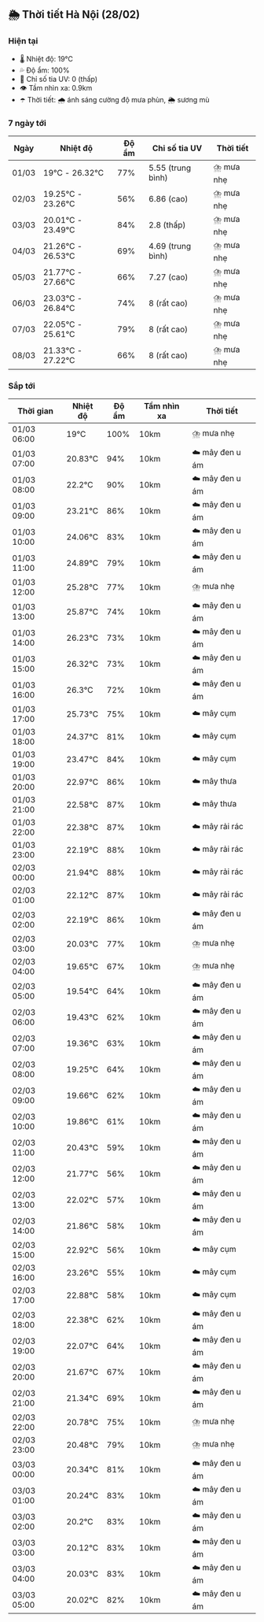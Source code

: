 ## 🌦️ Thời tiết Hà Nội (28/02)

### Hiện tại

- 🌡️ Nhiệt độ: 19℃
- 💦 Độ ẩm: 100%
- 🌟 Chỉ số tia UV: 0 (thấp)
- 👁️ Tầm nhìn xa: 0.9km
- ☂️ Thời tiết: 🌧️ ánh sáng cường độ mưa phùn, 🌦️ sương mù

### 7 ngày tới

| Ngày | Nhiệt độ | Độ ẩm | Chỉ số tia UV | Thời tiết |
| --- | --- | --- | --- | --- |
| 01/03 | 19℃ - 26.32℃ | 77% | 5.55 (trung bình) | ⛈️ mưa nhẹ |
| 02/03 | 19.25℃ - 23.26℃ | 56% | 6.86 (cao) | ⛈️ mưa nhẹ |
| 03/03 | 20.01℃ - 23.49℃ | 84% | 2.8 (thấp) | ⛈️ mưa nhẹ |
| 04/03 | 21.26℃ - 26.53℃ | 69% | 4.69 (trung bình) | ⛈️ mưa nhẹ |
| 05/03 | 21.77℃ - 27.66℃ | 66% | 7.27 (cao) | ⛈️ mưa nhẹ |
| 06/03 | 23.03℃ - 26.84℃ | 74% | 8 (rất cao) | ⛈️ mưa nhẹ |
| 07/03 | 22.05℃ - 25.61℃ | 79% | 8 (rất cao) | ⛈️ mưa nhẹ |
| 08/03 | 21.33℃ - 27.22℃ | 66% | 8 (rất cao) | ⛈️ mưa nhẹ |

### Sắp tới

| Thời gian | Nhiệt độ | Độ ẩm | Tầm nhìn xa | Thời tiết |
| --- | --- | --- | --- | --- |
| 01/03 06:00 | 19℃ | 100% | 10km | ⛈️ mưa nhẹ |
| 01/03 07:00 | 20.83℃ | 94% | 10km | ☁️ mây đen u ám |
| 01/03 08:00 | 22.2℃ | 90% | 10km | ☁️ mây đen u ám |
| 01/03 09:00 | 23.21℃ | 86% | 10km | ☁️ mây đen u ám |
| 01/03 10:00 | 24.06℃ | 83% | 10km | ☁️ mây đen u ám |
| 01/03 11:00 | 24.89℃ | 79% | 10km | ☁️ mây đen u ám |
| 01/03 12:00 | 25.28℃ | 77% | 10km | ⛈️ mưa nhẹ |
| 01/03 13:00 | 25.87℃ | 74% | 10km | ☁️ mây đen u ám |
| 01/03 14:00 | 26.23℃ | 73% | 10km | ☁️ mây đen u ám |
| 01/03 15:00 | 26.32℃ | 73% | 10km | ☁️ mây đen u ám |
| 01/03 16:00 | 26.3℃ | 72% | 10km | ☁️ mây đen u ám |
| 01/03 17:00 | 25.73℃ | 75% | 10km | ☁️ mây cụm |
| 01/03 18:00 | 24.37℃ | 81% | 10km | ☁️ mây cụm |
| 01/03 19:00 | 23.47℃ | 84% | 10km | ☁️ mây cụm |
| 01/03 20:00 | 22.97℃ | 86% | 10km | ☁️ mây thưa |
| 01/03 21:00 | 22.58℃ | 87% | 10km | ☁️ mây thưa |
| 01/03 22:00 | 22.38℃ | 87% | 10km | ☁️ mây rải rác |
| 01/03 23:00 | 22.19℃ | 88% | 10km | ☁️ mây rải rác |
| 02/03 00:00 | 21.94℃ | 88% | 10km | ☁️ mây rải rác |
| 02/03 01:00 | 22.12℃ | 87% | 10km | ☁️ mây rải rác |
| 02/03 02:00 | 22.19℃ | 86% | 10km | ☁️ mây đen u ám |
| 02/03 03:00 | 20.03℃ | 77% | 10km | ⛈️ mưa nhẹ |
| 02/03 04:00 | 19.65℃ | 67% | 10km | ⛈️ mưa nhẹ |
| 02/03 05:00 | 19.54℃ | 64% | 10km | ☁️ mây đen u ám |
| 02/03 06:00 | 19.43℃ | 62% | 10km | ☁️ mây đen u ám |
| 02/03 07:00 | 19.36℃ | 63% | 10km | ☁️ mây đen u ám |
| 02/03 08:00 | 19.25℃ | 64% | 10km | ☁️ mây đen u ám |
| 02/03 09:00 | 19.66℃ | 62% | 10km | ☁️ mây đen u ám |
| 02/03 10:00 | 19.86℃ | 61% | 10km | ☁️ mây đen u ám |
| 02/03 11:00 | 20.43℃ | 59% | 10km | ☁️ mây đen u ám |
| 02/03 12:00 | 21.77℃ | 56% | 10km | ☁️ mây đen u ám |
| 02/03 13:00 | 22.02℃ | 57% | 10km | ☁️ mây đen u ám |
| 02/03 14:00 | 21.86℃ | 58% | 10km | ☁️ mây đen u ám |
| 02/03 15:00 | 22.92℃ | 56% | 10km | ☁️ mây cụm |
| 02/03 16:00 | 23.26℃ | 55% | 10km | ☁️ mây cụm |
| 02/03 17:00 | 22.88℃ | 58% | 10km | ☁️ mây cụm |
| 02/03 18:00 | 22.38℃ | 62% | 10km | ☁️ mây đen u ám |
| 02/03 19:00 | 22.07℃ | 64% | 10km | ☁️ mây đen u ám |
| 02/03 20:00 | 21.67℃ | 67% | 10km | ☁️ mây đen u ám |
| 02/03 21:00 | 21.34℃ | 69% | 10km | ☁️ mây đen u ám |
| 02/03 22:00 | 20.78℃ | 75% | 10km | ⛈️ mưa nhẹ |
| 02/03 23:00 | 20.48℃ | 79% | 10km | ⛈️ mưa nhẹ |
| 03/03 00:00 | 20.34℃ | 81% | 10km | ☁️ mây đen u ám |
| 03/03 01:00 | 20.24℃ | 83% | 10km | ☁️ mây đen u ám |
| 03/03 02:00 | 20.2℃ | 83% | 10km | ☁️ mây đen u ám |
| 03/03 03:00 | 20.12℃ | 83% | 10km | ☁️ mây đen u ám |
| 03/03 04:00 | 20.03℃ | 83% | 10km | ☁️ mây đen u ám |
| 03/03 05:00 | 20.02℃ | 82% | 10km | ☁️ mây đen u ám |
